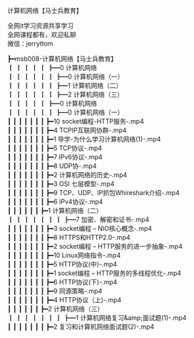 计算机网络【马士兵教育】

全网it学习资源共享学习<br>全网课程都有，欢迎私聊<br>微信：jerryttom<br>

┣━msb008-计算机网络【马士兵教育】<br> ┃ ┃ ┃ ┃ ┃ ┣━0 计算机网络<br> ┃ ┃ ┃ ┃ ┃ ┃ ┣━0 计算机网络（一）<br> ┃ ┃ ┃ ┃ ┃ ┃ ┣━1 计算机网络（二）<br> ┃ ┃ ┃ ┃ ┃ ┃ ┣━2 计算机网络（三）<br> ┃ ┃ ┃ ┃ ┃ ┣━0 计算机网络<br> ┃ ┃ ┃ ┃ ┃ ┃ ┣━0 计算机网络（一）<br> ┃ ┃ ┃ ┃ ┃ ┃ ┃ ┣━10 socket编程-HTTP服务-.mp4<br> ┃ ┃ ┃ ┃ ┃ ┃ ┃ ┣━4 TCPIP互联网协群-.mp4<br> ┃ ┃ ┃ ┃ ┃ ┃ ┃ ┣━1 导学-为什么学习计算机网络(1)-.mp4<br> ┃ ┃ ┃ ┃ ┃ ┃ ┃ ┣━5 TCP协议-.mp4<br> ┃ ┃ ┃ ┃ ┃ ┃ ┃ ┣━7 IPv6协议-.mp4<br> ┃ ┃ ┃ ┃ ┃ ┃ ┃ ┣━8 UDP协-.mp4<br> ┃ ┃ ┃ ┃ ┃ ┃ ┃ ┣━2 计算机网络的历史-.mp4<br> ┃ ┃ ┃ ┃ ┃ ┃ ┃ ┣━3 OSI 七层模型-.mp4<br> ┃ ┃ ┃ ┃ ┃ ┃ ┃ ┣━9 TCP、UDP、IP抓包Whireshark介绍-.mp4<br> ┃ ┃ ┃ ┃ ┃ ┃ ┃ ┣━6 IPv4协议-.mp4<br> ┃ ┃ ┃ ┃ ┃ ┃ ┣━1 计算机网络（二）<br> ┃ ┃ ┃ ┃ ┃ ┃ ┃ ┣━7 加密、解密和证书-.mp4<br> ┃ ┃ ┃ ┃ ┃ ┃ ┃ ┣━3 socket编程 – NIO核心概念-.mp4<br> ┃ ┃ ┃ ┃ ┃ ┃ ┃ ┣━8 HTTPS和HTTP2.0-.mp4<br> ┃ ┃ ┃ ┃ ┃ ┃ ┃ ┣━2 socket编程 – HTTP服务的进一步抽象-.mp4<br> ┃ ┃ ┃ ┃ ┃ ┃ ┃ ┣━10 Linux网络指令-.mp4<br> ┃ ┃ ┃ ┃ ┃ ┃ ┃ ┣━5 HTTP协议(中)-.mp4<br> ┃ ┃ ┃ ┃ ┃ ┃ ┃ ┣━1 socket编程 – HTTP服务的多线程优化-.mp4<br> ┃ ┃ ┃ ┃ ┃ ┃ ┃ ┣━6 HTTP协议(下)-.mp4<br> ┃ ┃ ┃ ┃ ┃ ┃ ┃ ┣━9 同源策略-.mp4<br> ┃ ┃ ┃ ┃ ┃ ┃ ┃ ┣━4 HTTP协议（上)-.mp4<br> ┃ ┃ ┃ ┃ ┃ ┃ ┣━2 计算机网络（三）<br> ┃ ┃ ┃ ┃ ┃ ┃ ┃ ┣━1 计算机网络复习&amp;amp;面试题(1)-.mp4<br> ┃ ┃ ┃ ┃ ┃ ┃ ┃ ┣━2 复习和计算机网络面试题(2)-.mp4